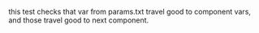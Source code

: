 this test checks that var from params.txt travel good to component vars,
and those travel good to next component.